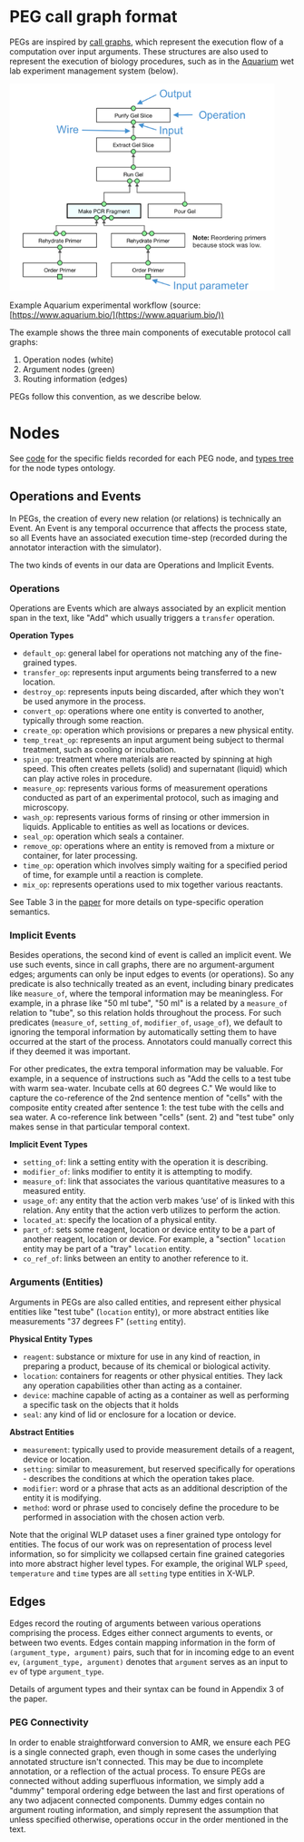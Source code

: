 # PEG call graph format

PEGs are inspired by [call graphs](https://en.wikipedia.org/wiki/Call_graph), which represent the execution flow of a computation over input arguments. These structures are also used to represent the execution of biology procedures, such as in the [Aquarium](https://www.aquarium.bio/) wet lab experiment management system (below).

![figs/aq.png](figs/aq.png)

Example Aquarium experimental workflow (source: [https://www.aquarium.bio/](https://www.aquarium.bio/))

The example shows the three main components of executable protocol call graphs:

1. Operation nodes (white)
2. Argument nodes (green)
3. Routing information (edges)

 PEGs follow this convention, as we describe below.

# Nodes

See [code](definitions.py) for the specific fields recorded for each PEG node, and [types tree](types_tree.py) for the node types ontology.

## Operations and Events

In PEGs, the creation of every new relation (or relations) is technically an Event. An Event is any temporal occurrence that affects the process state, so all Events have an associated execution time-step (recorded during the annotator interaction with the simulator). 

The two kinds of events in our data are Operations and Implicit Events. 

### Operations

Operations are Events which are always associated by an explicit mention span in the text, like "Add" which usually triggers a `transfer` operation. 

**Operation Types**

- `default_op`: general label for operations not matching any of the fine-grained types.
- `transfer_op`: represents input arguments being transferred to a new location.
- `destroy_op`: represents inputs being discarded, after which they won't be used anymore in the process.
- `convert_op`: operations where one entity is converted to another, typically through some reaction.
- `create_op`: operation which provisions or prepares a new physical entity.
- `temp_treat_op`: represents an input argument being subject to thermal treatment, such as cooling or incubation.
- `spin_op`: treatment where materials are reacted by spinning at high speed. This often creates pellets (solid) and supernatant (liquid) which can play active roles in procedure.
- `measure_op`: represents various forms of measurement operations conducted as part of an experimental protocol, such as imaging and microscopy.
- `wash_op`: represents various forms of rinsing or other immersion in liquids. Applicable to entities as well as locations or devices.
- `seal_op`: operation which seals a container.
- `remove_op`: operations where an entity is removed from a mixture or container, for later processing.
- `time_op`: operation which involves simply waiting for a specified period of time, for example until a reaction is complete.
- `mix_op`: represents operations used to mix together various reactants.

See Table 3 in the [paper](https://arxiv.org/abs/2101.10244) for more details on type-specific operation semantics.

### Implicit Events

Besides operations, the second kind of event is called an implicit event. We use such events, since in call graphs, there are no argument-argument edges; arguments can only be input edges to events (or operations). So any predicate is also technically treated as an event, including binary predicates like  `measure_of`, where the temporal information may be meaningless. For example, in a phrase like "50 ml tube", "50 ml" is a related by a `measure_of` relation to "tube", so this relation holds throughout the process. For such predicates (`measure_of`, `setting_of`, `modifier_of`, `usage_of`), we default to ignoring the temporal information by automatically setting them to have occurred at the start of the process. Annotators could manually correct this if they deemed it was important.

For other predicates, the extra temporal information may be valuable. For example, in a sequence of instructions such as "Add the cells to a test tube with warm sea-water. Incubate cells at 60 degrees C." We would like to capture the co-reference of the 2nd sentence mention of "cells" with the composite entity created after sentence 1: the test tube with the cells and sea water. A co-reference link between "cells" (sent. 2) and "test tube" only makes sense in that particular temporal context.

**Implicit Event Types**

- `setting_of`: link a setting entity with the operation it is describing.
- `modifier_of`: links modifier to entity it is attempting to modify.
- `measure_of`: link that associates the various quantitative measures to a measured entity.
- `usage_of`: any entity that the action verb makes ‘use’ of is linked with this relation. Any entity that the action verb utilizes to perform the action.
- `located_at`: specify the location of a physical entity.
- `part_of`: sets some reagent, location or device entity to be a part of another reagent, location or device. For example, a "section" `location` entity may be part of a "tray" `location` entity.
- `co_ref_of`: links between an entity to another reference to it.

### Arguments (Entities)

Arguments in PEGs are also called entities, and represent either physical entities like "test tube" (`location` entity), or more abstract entities like measurements "37 degrees F" (`setting` entity).

**Physical Entity Types**

- `reagent`: substance or mixture for use in any kind of reaction, in preparing a product, because of its chemical or biological activity.
- `location`: containers for reagents or other physical entities. They lack any operation capabilities other than acting as a container.
- `device`: machine capable of acting as a container as well as performing a specific task on the objects that it holds
- `seal`: any kind of lid or enclosure for a location or device.

**Abstract Entities**

- `measurement`: typically used to provide measurement details of a reagent, device or location.
- `setting`: similar to measurement, but reserved specifically for operations - describes the conditions at which the operation takes place.
- `modifier`: word or a phrase that acts as an additional description of the entity it is modifying.
- `method`: word or phrase used to concisely define the procedure to be performed in association with the chosen action verb.

Note that the original WLP dataset uses a finer grained type ontology for entities. The focus of our work was on representation of process level information, so for simplicity we collapsed certain fine grained categories into more abstract higher level types. For example, the original WLP `speed`, `temperature` and `time` types are all `setting` type entities in X-WLP.

## Edges

Edges record the routing of arguments between various operations comprising the process. Edges either connect arguments to events, or between two events. Edges contain mapping information in the form of `(argument_type, argument)` pairs, such that for in incoming edge to an event `ev`, `(argument_type, argument)` denotes that `argument`  serves as an input to `ev` of type `argument_type`.

Details of argument types and their syntax can be found in Appendix 3 of the paper. 

### PEG Connectivity

In order to enable straightforward conversion to AMR, we ensure each PEG is a single connected graph, even though in some cases the underlying annotated structure isn't connected. This may be due to incomplete annotation, or a reflection of the actual process. To ensure PEGs are connected without adding superfluous information, we simply add a "dummy" temporal ordering edge between the last and first operations of any two adjacent connected components. Dummy edges contain no argument routing information, and simply represent the assumption that unless specified otherwise, operations occur in the order mentioned in the text.